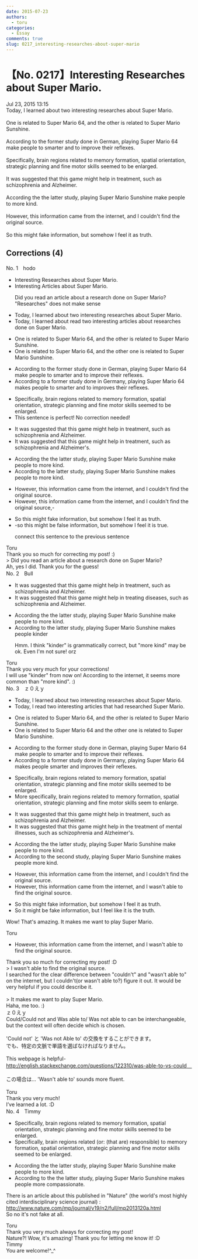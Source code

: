 ```yaml
---
date: 2015-07-23
authors:
  - toru
categories:
  - Essay
comments: true
slug: 0217_interesting-researches-about-super-mario
---
```


# 【No. 0217】Interesting Researches about Super Mario.
<div class="date">Jul 23, 2015 13:15</div>
<div id="post"><div id="body_show_ori">
Today, I learned about two interesting researches about Super Mario.<br/><br/>One is related to Super Mario 64, and the other is related to Super Mario Sunshine.<br/><br/>According to the former study done in German, playing Super Mario 64 make people to smarter and to improve their reflexes.<br/><br/>Specifically, brain regions related to memory formation, spatial orientation, strategic planning and fine motor skills seemed to be enlarged.<br/><br/>It was suggested that this game might help in treatment, such as schizophrenia and Alzheimer.<br/><br/>According the the latter study, playing Super Mario Sunshine make people to more kind.<br/><br/>However, this information came from the internet, and I couldn't find the original source.<br/><br/>So this might fake information, but somehow I feel it as truth.
</div></div>

<!-- more -->


## Corrections (4)
<div id="block"><div class="first_name"> No. 1　<span class="just_name">hodo</span></div><div id="block2">
<ul class="correction_field">
<li class="incorrect">Interesting Researches about Super Mario.</li>
<li class="corrected correct">
Interesting <span class="f_blue">Articles</span> about Super Mario.
<p class="correction_comment">Did you read an article about a research done on Super Mario? "Researches" does not make sense</p>
</li>
</ul>
<ul class="correction_field">
<li class="incorrect">Today, I learned about two interesting researches about Super Mario.</li>
<li class="corrected correct">
Today, I <span class="sline">learned about</span> <span class="f_red">read </span>two interesting <span class="f_blue">articles</span> about <span class="f_red">researches done on </span>Super Mario.
</li>
</ul>
<ul class="correction_field">
<li class="incorrect">One is related to Super Mario 64, and the other is related to Super Mario Sunshine.</li>
<li class="corrected correct">
One is related to Super Mario 64, and the other <span class="f_red">one</span> is related to Super Mario Sunshine.
</li>
</ul>
<ul class="correction_field">
<li class="incorrect">According to the former study done in German, playing Super Mario 64 make people to smarter and to improve their reflexes.</li>
<li class="corrected correct">
According to <span class="f_red">a</span> former study done in German<span class="f_red">y</span>, playing Super Mario 64 make<span class="f_red">s</span> people <span class="sline">to</span> smarter and <span class="sline">to</span> improve<span class="f_red">s</span> their reflexes.
</li>
</ul>
<ul class="correction_field">
<li class="incorrect">Specifically, brain regions related to memory formation, spatial orientation, strategic planning and fine motor skills seemed to be enlarged.</li>
<li class="corrected perfect">This sentence is perfect! No correction needed!</li>
</ul>
<ul class="correction_field">
<li class="incorrect">It was suggested that this game might help in treatment, such as schizophrenia and Alzheimer.</li>
<li class="corrected correct">
It was suggested that this game might help in treatment, such as schizophrenia and Alzheimer<span class="f_red">'s</span>.
</li>
</ul>
<ul class="correction_field">
<li class="incorrect">According the the latter study, playing Super Mario Sunshine make people to more kind.</li>
<li class="corrected correct">
According <span class="f_red">to</span> the latter study, playing Super Mario Sunshine make<span class="f_red">s</span> people <span class="sline">to</span> more kind.
</li>
</ul>
<ul class="correction_field">
<li class="incorrect">However, this information came from the internet, and I couldn't find the original source.</li>
<li class="corrected correct">
However, this information came from the internet<span class="sline">,</span> and I couldn't find the original source,-
</li>
</ul>
<ul class="correction_field">
<li class="incorrect">So this might fake information, but somehow I feel it as truth.</li>
<li class="corrected correct">
-so this might <span class="f_red">be false</span> information, but <span class="sline">somehow</span> I feel it <span class="f_red">is true</span>.
<p class="correction_comment">connect this sentence to the previous sentence</p>
</li>
</ul>
</div><div class="name"><span class="just_name">Toru</span><br>
Thank you so much for correcting my post! :)<br/>&gt; Did you read an article about a research done on Super Mario?<br/>Ah, yes I did. Thank you for the guess!
</div>
</div>
<div id="block"><div class="first_name"> No. 2　<span class="just_name">Bull</span></div><div id="block2">
<ul class="correction_field">
<li class="incorrect">It was suggested that this game might help in treatment, such as schizophrenia and Alzheimer.</li>
<li class="corrected correct">
It was suggested that this game might help in <span class="f_blue">treating diseases</span>, such as schizophrenia and Alzheimer.
</li>
</ul>
<ul class="correction_field">
<li class="incorrect">According the the latter study, playing Super Mario Sunshine make people to more kind.</li>
<li class="corrected correct">
According <span class="f_blue">to</span> the latter study, playing Super Mario Sunshine makes people <span class="f_blue">kinder</span>
<p class="correction_comment">Hmm. I think "kinder" is grammatically correct, but "more kind" may be ok. Even I'm not sure! orz</p>
</li>
</ul>
</div><div class="name"><span class="just_name">Toru</span><br>
Thank you very much for your corrections!<br/>I will use "kinder" from now on! According to the internet, it seems more common than "more kind". :)
</div>
</div>
<div id="block"><div class="first_name"> No. 3　<span class="just_name">ｚ０えｙ</span></div><div id="block2">
<ul class="correction_field">
<li class="incorrect">Today, I learned about two interesting researches about Super Mario.</li>
<li class="corrected correct">
Today, I read two interesting articles that had researched Super Mario.
</li>
</ul>
<ul class="correction_field">
<li class="incorrect">One is related to Super Mario 64, and the other is related to Super Mario Sunshine.</li>
<li class="corrected correct">
One is related to Super Mario 64 and the other one is related to Super Mario Sunshine.
</li>
</ul>
<ul class="correction_field">
<li class="incorrect">According to the former study done in German, playing Super Mario 64 make people to smarter and to improve their reflexes.</li>
<li class="corrected correct">
According to a former study done in Germany, playing Super Mario 64 makes people smarter and improves their reflexes.
</li>
</ul>
<ul class="correction_field">
<li class="incorrect">Specifically, brain regions related to memory formation, spatial orientation, strategic planning and fine motor skills seemed to be enlarged.</li>
<li class="corrected correct">
More specifically, brain regions related to memory formation, spatial orientation, strategic planning and fine motor skills seem to enlarge. 
</li>
</ul>
<ul class="correction_field">
<li class="incorrect">It was suggested that this game might help in treatment, such as schizophrenia and Alzheimer.</li>
<li class="corrected correct">
It was suggested that this game might help in the treatment of mental illnesses, such as schizophrenia and Alzheimer's.
</li>
</ul>
<ul class="correction_field">
<li class="incorrect">According the the latter study, playing Super Mario Sunshine make people to more kind.</li>
<li class="corrected correct">
According to the second study, playing Super Mario Sunshine makes people more kind.
</li>
</ul>
<ul class="correction_field">
<li class="incorrect">However, this information came from the internet, and I couldn't find the original source.</li>
<li class="corrected correct">
However, this information came from the internet, and I wasn't able to find the original source.
</li>
</ul>
<ul class="correction_field">
<li class="incorrect">So this might fake information, but somehow I feel it as truth.</li>
<li class="corrected correct">
So it might be fake information, but I feel like it is the truth.
</li>
</ul>
<p class="comment_small">
 Wow! That's amazing. It makes me want to play Super Mario.
</p>

</div><div class="name"><span class="just_name">Toru</span><br><div class="quote_field"><ul class="correction_field">
<li class="corrected correct">
However, this information came from the internet, and I wasn't able to find the original source.
</li>
</ul></div>
Thank you so much for correcting my post! :D<br/>&gt; I wasn't able to find the original source.<br/>I searched for the clear difference between "couldn't" and "wasn't able to" on the internet, but I couldn't(or wasn't able to?) figure it out. It would be very helpful if you could describe it. <br/><br/>&gt; It makes me want to play Super Mario.<br/>Haha, me too. :)
</div>
<div class="name"><span class="just_name">ｚ０えｙ</span><br>
Could/Could not and Was able to/ Was not able to can be interchangeable, but the context will often decide which is chosen.<br/><br/>'Could not' と 'Was not Able to' の交換をすることができます。<br/>でも、特定の文脈で単語を選ばなければなりません。<br/><br/>This webpage is helpful- <a href="http://english.stackexchange.com/questions/122310/was-able-to-vs-could　" target="_blank">http://english.stackexchange.com/questions/122310/was-able-to-vs-could　</a><br/><br/>この場合は... 'Wasn't able to' sounds more fluent. <br/><br/>
</div>
<div class="name"><span class="just_name">Toru</span><br>
Thank you very much!<br/>I’ve learned a lot. :D
</div>
</div>
<div id="block"><div class="first_name"> No. 4　<span class="just_name">Timmy</span></div><div id="block2">
<ul class="correction_field">
<li class="incorrect">Specifically, brain regions related to memory formation, spatial orientation, strategic planning and fine motor skills seemed to be enlarged.</li>
<li class="corrected correct">
Specifically, brain regions related (or: (<span class="f_blue">that are</span>) <span class="f_blue">responsible</span>) to memory formation, spatial orientation, strategic planning and fine motor skills seemed to be enlarged.
</li>
</ul>
<ul class="correction_field">
<li class="incorrect">According the the latter study, playing Super Mario Sunshine make people to more kind.</li>
<li class="corrected correct">
According to the the latter study, playing Super Mario Sunshine makes people more <span class="f_blue">compassionate</span>.
</li>
</ul>
<p class="comment_small">
 There is an article about this published in "Nature" (the world's most highly cited interdisciplinary science journal) :
 <a href="http://www.nature.com/mp/journal/v19/n2/full/mp2013120a.html" target="_blank">
  http://www.nature.com/mp/journal/v19/n2/full/mp2013120a.html
 </a>
 <br/>
 So no it's not fake at all.
</p>

</div><div class="name"><span class="just_name">Toru</span><br>
Thank you very much always for correcting my post!<br/>Nature?! Wow, it's amazing! Thank you for letting me know it! :D
</div>
<div class="name"><span class="just_name">Timmy</span><br>
You are welcome!^_^
</div>
</div>
